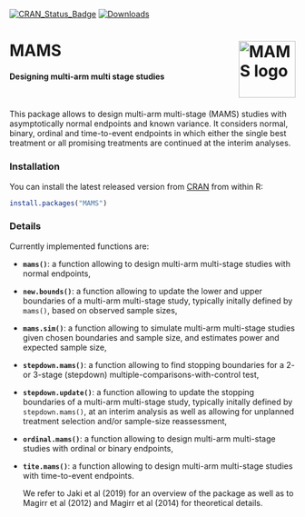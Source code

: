 <!-- badges: start -->

[![CRAN_Status_Badge](https://www.r-pkg.org/badges/version/MAMS)](https://cran.r-project.org/web/packages/MAMS)
[![Downloads](https://cranlogs.r-pkg.org/badges/MAMS?color=blue)](https://cran.rstudio.com/package=MAMS)
<!-- badges: end -->

# MAMS <img src="./vignettes/logo.png" width="100" align="right" alt="MAMS logo"/>

<h4>Designing multi-arm multi stage studies</h4>

</span>

<br>

This package allows to design multi-arm multi-stage (MAMS) studies with
asymptotically normal endpoints and known variance. It considers normal, binary,
ordinal and time-to-event endpoints in which either the single best treatment or
all promising treatments are continued at the interim analyses.

### Installation

You can install the latest released version from
[CRAN](https://cran.r-project.org/package=MAMS) from within R:

```r
install.packages("MAMS")
```

### Details

Currently implemented functions are:

-   **`mams()`**: a function allowing to design multi-arm multi-stage studies with
    normal endpoints,

-   **`new.bounds()`**: a function allowing to update the lower and upper boundaries
    of a multi-arm multi-stage study, typically initally defined by `mams()`,
    based on observed sample sizes,

-   **`mams.sim()`**: a function allowing to simulate multi-arm multi-stage studies
    given chosen boundaries and sample size, and estimates power and expected
    sample size,

-   **`stepdown.mams()`**: a function allowing to find stopping boundaries for a 2- or
    3-stage (stepdown) multiple-comparisons-with-control test,

-   **`stepdown.update()`**: a function allowing to update the stopping boundaries of
    a multi-arm multi-stage study, typically initally defined by
    `stepdown.mams()`, at an interim analysis as well as allowing for unplanned
    treatment selection and/or sample-size reassessment,

-   **`ordinal.mams()`**: a function allowing to design multi-arm multi-stage studies
    with ordinal or binary endpoints,

-   **`tite.mams()`**: a function allowing to design multi-arm multi-stage studies
    with time-to-event endpoints.  
    
    We refer to Jaki et al (2019) for an overview
    of the package as well as to Magirr et al (2012) and Magirr et al (2014) for
    theoretical details.


